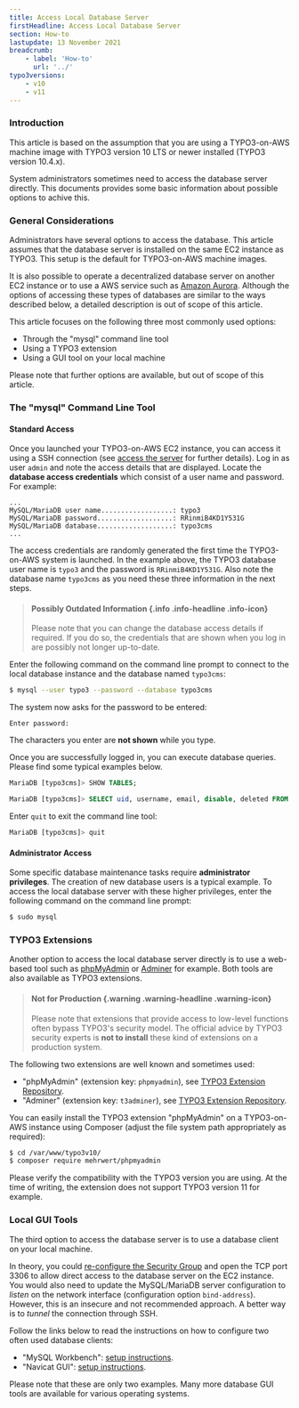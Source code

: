 ```yaml
---
title: Access Local Database Server
firstHeadline: Access Local Database Server
section: How-to
lastupdate: 13 November 2021
breadcrumb:
    - label: 'How-to'
      url: '../'
typo3versions:
    - v10
    - v11
---
```


### Introduction

This article is based on the assumption that you are using a TYPO3-on-AWS machine image with TYPO3 version 10 LTS or newer installed (TYPO3 version 10.4.x).

System administrators sometimes need to access the database server directly. This documents provides some basic information about possible options to achive this.

### General Considerations

Administrators have several options to access the database. This article assumes that the database server is installed on the same EC2 instance as TYPO3. This setup is the default for TYPO3-on-AWS machine images.

It is also possible to operate a decentralized database server on another EC2 instance or to use a AWS service such as [Amazon Aurora](set-up-typo3-and-amazon-aurora.md). Although the options of accessing these types of databases are similar to the ways described below, a detailed description is out of scope of this article.

This article focuses on the following three most commonly used options:

- Through the "mysql" command line tool
- Using a TYPO3 extension
- Using a GUI tool on your local machine

Please note that further options are available, but out of scope of this article.

### The "mysql" Command Line Tool

#### Standard Access

Once you launched your TYPO3-on-AWS EC2 instance, you can access it using a SSH connection (see [access the server](../getting-started/access.md) for further details). Log in as user `admin` and note the access details that are displayed. Locate the **database access credentials** which consist of a user name and password. For example:

```text
...
MySQL/MariaDB user name..................: typo3
MySQL/MariaDB password...................: RRinmiB4KD1Y531G
MySQL/MariaDB database...................: typo3cms
...
```

The access credentials are randomly generated the first time the TYPO3-on-AWS system is launched. In the example above, the TYPO3 database user name is `typo3` and the password is `RRinmiB4KD1Y531G`. Also note the database name `typo3cms` as you need these three information in the next steps.

> #### Possibly Outdated Information {.info .info-headline .info-icon}
>
> Please note that you can change the database access details if required.
> If you do so, the credentials that are shown when you log in are possibly not longer up-to-date.

Enter the following command on the command line prompt to connect to the local database instance and the database named `typo3cms`:

```bash
$ mysql --user typo3 --password --database typo3cms
```

The system now asks for the password to be entered:

```text
Enter password:
```

The characters you enter are **not shown** while you type.

Once you are successfully logged in, you can execute database queries. Please find some typical examples below.

```sql
MariaDB [typo3cms]> SHOW TABLES;
```
```sql
MariaDB [typo3cms]> SELECT uid, username, email, disable, deleted FROM be_users;
```

Enter `quit` to exit the command line tool:

```sql
MariaDB [typo3cms]> quit
```

#### Administrator Access

Some specific database maintenance tasks require **administrator privileges**. The creation of new database users is a typical example. To access the local database server with these higher privileges, enter the following command on the command line prompt:

```bash
$ sudo mysql
```

### TYPO3 Extensions

Another option to access the local database server directly is to use a web-based tool such as [phpMyAdmin](https://www.phpmyadmin.net/) or [Adminer](https://www.adminer.org/) for example. Both tools are also available as TYPO3 extensions.

> #### Not for Production {.warning .warning-headline .warning-icon}
>
> Please note that extensions that provide access to low-level functions often bypass TYPO3's security model.
> The official advice by TYPO3 security experts is **not to install** these kind of extensions on a production system.

The following two extensions are well known and sometimes used:

- "phpMyAdmin" (extension key: `phpmyadmin`), see [TYPO3 Extension Repository](https://extensions.typo3.org/extension/phpmyadmin).
- "Adminer" (extension key: `t3adminer`), see [TYPO3 Extension Repository](https://extensions.typo3.org/extension/t3adminer).

You can easily install the TYPO3 extension "phpMyAdmin" on a TYPO3-on-AWS instance using Composer (adjust the file system path appropriately as required):

```bash
$ cd /var/www/typo3v10/
$ composer require mehrwert/phpmyadmin
```

Please verify the compatibility with the TYPO3 version you are using. At the time of writing, the extension does not support TYPO3 version 11 for example.

### Local GUI Tools

The third option to access the database server is to use a database client on your local machine.

In theory, you could [re-configure the Security Group](configure-security-group.md) and open the TCP port 3306 to allow direct access to the database server on the EC2 instance. You would also need to update the MySQL/MariaDB server configuration to *listen* on the network interface (configuration option `bind-address`). However, this is an insecure and not recommended approach. A better way is to *tunnel* the connection through SSH.

Follow the links below to read the instructions on how to configure two often used database clients:

- "MySQL Workbench": [setup instructions](access-local-database-server-mysql-workbench.md).
- "Navicat GUI": [setup instructions](access-local-database-server-navicat.md).

Please note that these are only two examples. Many more database GUI tools are available for various operating systems.
